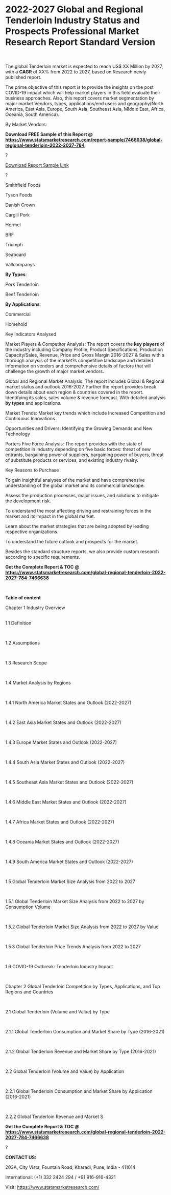 <h1>2022-2027 Global and Regional Tenderloin Industry Status and Prospects Professional Market Research Report Standard Version</h1><br/><p>The global Tenderloin market is expected to reach US$ XX Million by 2027, with a <strong>CAGR</strong> of XX% from 2022 to 2027, based on Research newly published report.</p>
 
 
 
 <p>The prime objective of this report is to provide the insights on the post COVID-19 impact which will help market players in this field evaluate their business approaches. Also, this report covers market segmentation by major market Vendors, types, applications/end users and geography(North America, East Asia, Europe, South Asia, Southeast Asia, Middle East, Africa, Oceania, South America).</p>
 
 
 
 <p>By Market Vendors:</p>
 
 
 
 <div><b>Download FREE Sample of this Report @ <a href="https://www.statsmarketresearch.com/download-free-sample/7466638/global-regional-tenderloin-2022-2027-784">https://www.statsmarketresearch.com/report-sample/7466638/global-regional-tenderloin-2022-2027-784</a></b></div>
 
 
 
 <p>? </p>
 
 
 
 <p><a href="https://www.statsmarketresearch.com/download-free-sample/7466638/global-regional-tenderloin-2022-2027-784">Download Report Sample Link</a></p>
 
 
 
 <p>? </p>
 
 
 
 <p>Smithfield Foods</p>
 
 
 
 <p>Tyson Foods</p>
 
 
 
 <p>Danish Crown</p>
 
 
 
 <p>Cargill Pork</p>
 
 
 
 <p>Hormel</p>
 
 
 
 <p>BRF</p>
 
 
 
 <p>Triumph</p>
 
 
 
 <p>Seaboard</p>
 
 
 
 <p>Vallcompanys</p>
 
 
 
 <p><strong>By Types</strong>:</p>
 
 
 
 <p>Pork Tenderloin</p>
 
 
 
 <p>Beef Tenderloin</p>
 
 
 
 <p><strong><strong>By Applications</strong></strong>:</p>
 
 
 
 <p>Commercial</p>
 
 
 
 <p>Homehold</p>
 
 
 
 <p>Key Indicators Analysed</p>
 
 
 
 <p>Market Players & Competitor Analysis: The report covers the <strong>key players</strong> of the industry including Company Profile, Product Specifications, Production Capacity/Sales, Revenue, Price and Gross Margin 2016-2027 & Sales with a thorough analysis of the market?s competitive landscape and detailed information on vendors and comprehensive details of factors that will challenge the growth of major market vendors.</p>
 
 
 
 <p>Global and Regional Market Analysis: The report includes Global & Regional market status and outlook 2016-2027. Further the report provides break down details about each region & countries covered in the report. Identifying its sales, sales volume & revenue forecast. With detailed analysis <strong>by types</strong> and applications.</p>
 
 
 
 <p>Market Trends: Market key trends which include Increased Competition and Continuous Innovations.</p>
 
 
 
 <p>Opportunities and Drivers: Identifying the Growing Demands and New Technology</p>
 
 
 
 <p>Porters Five Force Analysis: The report provides with the state of competition in industry depending on five basic forces: threat of new entrants, bargaining power of suppliers, bargaining power of buyers, threat of substitute products or services, and existing industry rivalry.</p>
 
 
 
 <p>Key Reasons to Purchase</p>
 
 
 
 <p>To gain insightful analyses of the market and have comprehensive understanding of the global market and its commercial landscape.</p>
 
 
 
 <p>Assess the production processes, major issues, and solutions to mitigate the development risk.</p>
 
 
 
 <p>To understand the most affecting driving and restraining forces in the market and its impact in the global market.</p>
 
 
 
 <p>Learn about the market strategies that are being adopted by leading respective organizations.</p>
 
 
 
 <p>To understand the future outlook and prospects for the market.</p>
 
 
 
 <p>Besides the standard structure reports, we also provide custom research according to specific requirements.</p>
 
 
 
 <div><b>Get the Complete Report & TOC @ <a href="https://www.statsmarketresearch.com/global-regional-tenderloin-2022-2027-784-7466638">https://www.statsmarketresearch.com/global-regional-tenderloin-2022-2027-784-7466638</a></b></div>
 
 
 
 <p><br />
 
 <b>Table of content</b></p>
 
 
 
 <p>Chapter 1 Industry Overview<br />
 
 <br />
 
 1.1 Definition<br />
 
 <br />
 
 1.2 Assumptions<br />
 
 <br />
 
 1.3 Research Scope<br />
 
 <br />
 
 1.4 Market Analysis by Regions<br />
 
 <br />
 
 1.4.1 North America Market States and Outlook (2022-2027)<br />
 
 <br />
 
 1.4.2 East Asia Market States and Outlook (2022-2027)<br />
 
 <br />
 
 1.4.3 Europe Market States and Outlook (2022-2027)<br />
 
 <br />
 
 1.4.4 South Asia Market States and Outlook (2022-2027)<br />
 
 <br />
 
 1.4.5 Southeast Asia Market States and Outlook (2022-2027)<br />
 
 <br />
 
 1.4.6 Middle East Market States and Outlook (2022-2027)<br />
 
 <br />
 
 1.4.7 Africa Market States and Outlook (2022-2027)<br />
 
 <br />
 
 1.4.8 Oceania Market States and Outlook (2022-2027)<br />
 
 <br />
 
 1.4.9 South America Market States and Outlook (2022-2027)<br />
 
 <br />
 
 1.5 Global Tenderloin Market Size Analysis from 2022 to 2027<br />
 
 <br />
 
 1.5.1 Global Tenderloin Market Size Analysis from 2022 to 2027 by Consumption Volume<br />
 
 <br />
 
 1.5.2 Global Tenderloin Market Size Analysis from 2022 to 2027 by Value<br />
 
 <br />
 
 1.5.3 Global Tenderloin Price Trends Analysis from 2022 to 2027<br />
 
 <br />
 
 1.6 COVID-19 Outbreak: Tenderloin Industry Impact<br />
 
 <br />
 
 Chapter 2 Global Tenderloin Competition by Types, Applications, and Top Regions and Countries<br />
 
 <br />
 
 2.1 Global Tenderloin (Volume and Value) by Type<br />
 
 <br />
 
 2.1.1 Global Tenderloin Consumption and Market Share by Type (2016-2021)<br />
 
 <br />
 
 2.1.2 Global Tenderloin Revenue and Market Share by Type (2016-2021)<br />
 
 <br />
 
 2.2 Global Tenderloin (Volume and Value) by Application<br />
 
 <br />
 
 2.2.1 Global Tenderloin Consumption and Market Share by Application (2016-2021)<br />
 
 <br />
 
 2.2.2 Global Tenderloin Revenue and Market S</p>
 
 
 
 <div><b>Get the Complete Report & TOC @ <a href="https://www.statsmarketresearch.com/global-regional-tenderloin-2022-2027-784-7466638">https://www.statsmarketresearch.com/global-regional-tenderloin-2022-2027-784-7466638</a></b></div>
 
 
 
 <p>? </p>
 
 
 
 <p><b>CONTACT US:</b><br />
 
 203A, City Vista, Fountain Road, Kharadi, Pune, India - 411014<br />
 
 International: (+1) 332 2424 294 / +91 916-916-4321<br />
 
 Visit: <a href="https://www.statsmarketresearch.com/">https://www.statsmarketresearch.com/</a></p>